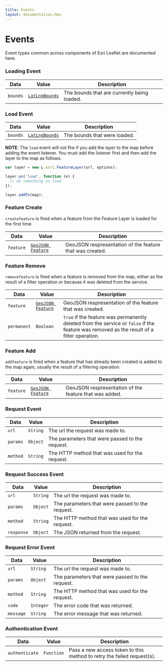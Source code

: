 ```yaml
---
title: Events
layout: documentation.hbs
---
```


# Events

Event types common across components of Esri Leaflet are documented here.

### Loading Event

| Data | Value | Description |
| --- | --- | --- |
| `bounds` | [`LatLngBounds`](https://leafletjs.com/reference.html#latlngbounds) | The  bounds that are currently being loaded. |

### Load Event

| Data | Value | Description |
| --- | --- | --- |
| `bounds` | [`LatLngBounds`](https://leafletjs.com/reference.html#latlngbounds) | The bounds that were loaded. |

**NOTE**: The `load` event will not fire if you add the layer to the map before adding the event listener. You must add the listener first and then add the layer to the map as follows.

```js
var layer = new L.esri.FeatureLayer(url, options);

layer.on('load', function (e) {
  // do something on load
});

layer.addTo(map);
```

### Feature Create

`createfeature` is fired when a feature from the Feature Layer is loaded for the first time.

| Data | Value | Description |
| --- | --- | --- |
| `feature` | [`GeoJSON Feature`](https://tools.ietf.org/html/rfc7946#section-3.2) | GeoJSON respresentation of the feature that was created. |

### Feature Remove

`removefeature` is fired when a feature is removed from the map, either as the result of a filter operation or because it was deleted from the service.

| Data | Value | Description |
| --- | --- | --- |
| `feature` | [`GeoJSON Feature`](https://tools.ietf.org/html/rfc7946#section-3.2) | GeoJSON respresentation of the feature that was created. |
| `permanent` | `Boolean` | `true` if the feature was permanently deleted from the service or `false` if the feature was removed as the result of a filter operation.

### Feature Add

`addfeature` is fired when a feature that has already been created is added to the map again, usually the result of a filtering operation.

| Data | Value | Description |
| --- | --- | --- |
| `feature` | [`GeoJSON Feature`](https://tools.ietf.org/html/rfc7946#section-3.2) | GeoJSON respresentation of the feature that was added. |

### Request Event

| Data | Value | Description |
| --- | --- | --- |
| `url` | `String` | The url the request was made to. |
| `params` | `Object` | The parameters that were passed to the request. |
| `method` | `String` | The HTTP method that was used for the request. |

### Request Success Event

| Data | Value | Description |
| --- | --- | --- |
| `url` | `String` | The url the request was made to. |
| `params` | `Object` | The parameters that were passed to the request. |
| `method` | `String` | The HTTP method that was used for the request. |
| `response` | `Object` | The JSON returned from the request. |

### Request Error Event

| Data | Value | Description |
| --- | --- | --- |
| `url` | `String` | The url the request was made to. |
| `params` | `Object` | The parameters that were passed to the request. |
| `method` | `String` | The HTTP method that was used for the request. |
| `code` | `Integer`| The error code that was returned. |
| `message` | `String`| The error message that was returned. |

### Authentication Event

| Data | Value | Description |
| --- | --- | --- |
| `authenticate` | `Function` | Pass a new access token to this method to retry the failed request(s).
